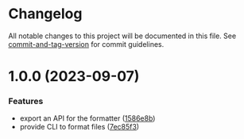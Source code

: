 # Changelog

All notable changes to this project will be documented in this file. See [commit-and-tag-version](https://github.com/absolute-version/commit-and-tag-version) for commit guidelines.

# 1.0.0 (2023-09-07)


### Features

* export an API for the formatter ([1586e8b](https://github.com/Clarkkkk/nginx-config-formatter/commit/1586e8bcc2b6aaa6576c180bdbf4535a1c3e4f36))
* provide CLI to format files ([7ec85f3](https://github.com/Clarkkkk/nginx-config-formatter/commit/7ec85f34a7c8f29ba7c5a920090543082ce14c36))
